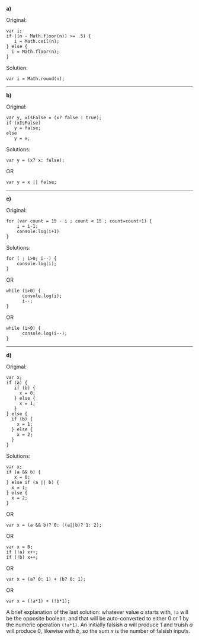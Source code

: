 

**a)**

Original:
```
var i;
if ((n - Math.floor(n)) >= .5) {
   i = Math.ceil(n);
} else {
  i = Math.floor(n);
}
```

Solution:
```
var i = Math.round(n);
```

---

**b)**

Original:
```
var y, xIsFalse = (x? false : true);
if (xIsFalse)
   y = false;
else
   y = x;
```

Solutions:
```
var y = (x? x: false);
```
OR
```
var y = x || false;
```

---

**c)**

Original:
```
for (var count = 15 - i ; count < 15 ; count=count+1) {
    i = i-1;
    console.log(i+1)
}
```

Solutions:
```
for ( ; i>0; i--) {
    console.log(i);
}
```
OR
```
while (i>0) {
      console.log(i);
      i--;
}
```
OR
```
while (i>0) {
      console.log(i--);
}
```

---

**d)**

Original:
```
var x;
if (a) {
   if (b) {
     x = 0;
   } else {
     x = 1;
   }
} else {
  if (b) {
    x = 1;
  } else {
    x = 2;
  }
}
```

Solutions:
```
var x;
if (a && b) {
   x = 0;
} else if (a || b) {
  x = 1;
} else {
  x = 2;
}
```
OR
```
var x = (a && b)? 0: ((a||b)? 1: 2);
```
OR
```
var x = 0;
if (!a) x++;
if (!b) x++;
```
OR
```
var x = (a? 0: 1) + (b? 0: 1);
```
OR
```
var x = (!a*1) + (!b*1);
```
A brief explanation of the last solution:
whatever value _a_ starts with, `!a` will be the opposite boolean, and that will be auto-converted to either 0 or 1 by the numeric operation `(!a*1)`.  An initially falsish _a_ will produce 1 and truish _a_ will produce 0, likewise with _b_, so the sum _x_ is the number of falsish inputs.
